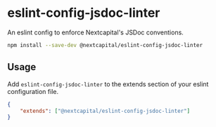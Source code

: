 # eslint-config-jsdoc-linter

An eslint config to enforce Nextcapital's JSDoc conventions.

```bash
npm install --save-dev @nextcapital/eslint-config-jsdoc-linter
```

## Usage

Add `eslint-config-jsdoc-linter` to the extends section of your eslint configuration file.

```json
{
    "extends": ["@nextcapital/eslint-config-jsdoc-linter"]
}
```

